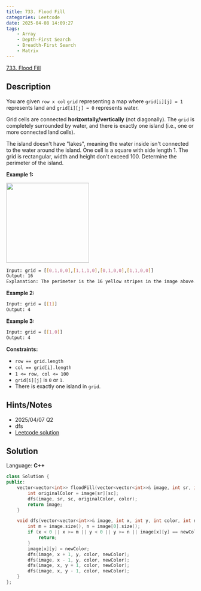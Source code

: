 ```yaml
---
title: 733. Flood Fill
categories: Leetcode
date: 2025-04-08 14:09:27
tags:
    - Array
    - Depth-First Search
    - Breadth-First Search
    - Matrix
---
```


[733. Flood Fill](https://leetcode.com/problems/flood-fill/description/)

## Description

You are given `row x col` `grid` representing a map where `grid[i][j] = 1` represents land and `grid[i][j] = 0` represents water.

Grid cells are connected **horizontally/vertically**  (not diagonally). The `grid` is completely surrounded by water, and there is exactly one island (i.e., one or more connected land cells).

The island doesn't have "lakes", meaning the water inside isn't connected to the water around the island. One cell is a square with side length 1. The grid is rectangular, width and height don't exceed 100. Determine the perimeter of the island.

**Example 1:**

<img src="https://assets.leetcode.com/uploads/2018/10/12/island.png" style="width: 221px; height: 213px;">

```bash
Input: grid = [[0,1,0,0],[1,1,1,0],[0,1,0,0],[1,1,0,0]]
Output: 16
Explanation: The perimeter is the 16 yellow stripes in the image above.
```

**Example 2:**

```bash
Input: grid = [[1]]
Output: 4
```

**Example 3:**

```bash
Input: grid = [[1,0]]
Output: 4
```

**Constraints:**

- `row == grid.length`
- `col == grid[i].length`
- `1 <= row, col <= 100`
- `grid[i][j]` is `0` or `1`.
- There is exactly one island in `grid`.

## Hints/Notes

- 2025/04/07 Q2
- dfs
- [Leetcode solution](https://leetcode.com/problems/flood-fill/editorial/)

## Solution

Language: **C++**

```C++
class Solution {
public:
    vector<vector<int>> floodFill(vector<vector<int>>& image, int sr, int sc, int color) {
        int originalColor = image[sr][sc];
        dfs(image, sr, sc, originalColor, color);
        return image;
    }

    void dfs(vector<vector<int>>& image, int x, int y, int color, int newColor) {
        int m = image.size(), n = image[0].size();
        if (x < 0 || x >= m || y < 0 || y >= n || image[x][y] == newColor || image[x][y] != color) {
            return;
        }
        image[x][y] = newColor;
        dfs(image, x + 1, y, color, newColor);
        dfs(image, x - 1, y, color, newColor);
        dfs(image, x, y + 1, color, newColor);
        dfs(image, x, y - 1, color, newColor);
    }
};
```
